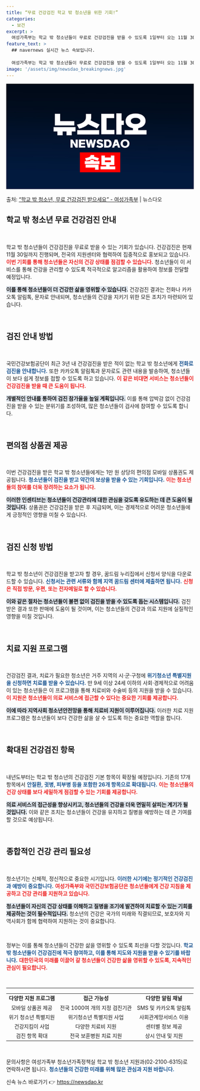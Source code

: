 ```yaml
---
title: “무료 건강검진 학교 밖 청소년을 위한 기회!”
categories:
  - 보건
excerpt: >
  여성가족부는 학교 밖 청소년들이 무료로 건강검진을 받을 수 있도록 1일부터 오는 11월 30일까지 국민건강보…
feature_text: >
  ## navernews 실시간 뉴스 속보입니다.

  여성가족부는 학교 밖 청소년들이 무료로 건강검진을 받을 수 있도록 1일부터 오는 11월 30일까지 국민건강보…
image: '/assets/img/newsdao_breakingnews.jpg'
---
```


![뉴스다오 속보](/assets/img/newsdao_breakingnews.jpg)

<p>출처: <a href="https://newsdao.kr/1772" rel="dofollow">“학교 밖 청소년, 무료 건강검진 받으세요” - 여성가족부</a> | 뉴스다오</p>

<h2 data-ke-size="size26">학교 밖 청소년 무료 건강검진 안내</h2>

<p data-ke-size="size16">&nbsp;</p>

학교 밖 청소년들이 건강검진을 무료로 받을 수 있는 기회가 있습니다. 건강검진은 현재 11월 30일까지 진행되며, 전국의 지원센터와 협력하여 집중적으로 홍보되고 있습니다. <b><span style="color: #ee2323;">이번 기회를 통해 청소년들은 자신의 건강 상태를 점검할 수 있습니다.</span></b> 청소년들이 이 서비스를 통해 건강을 관리할 수 있도록 적극적으로 알고리즘을 활용하여 정보를 전달할 예정입니다. 

<b><span style="background-color: #21538527;">이를 통해 청소년들이 더 건강한 삶을 영위할 수 있습니다.</span></b> 건강검진 결과는 전화나 카카오톡 알림톡, 문자로 안내되며, 청소년들의 건강을 지키기 위한 모든 조치가 마련되어 있습니다. 

<p data-ke-size="size16">&nbsp;</p>

<h2 data-ke-size="size26">검진 안내 방법</h2>

<p data-ke-size="size16">&nbsp;</p>

국민건강보험공단이 최근 3년 내 건강검진을 받은 적이 없는 학교 밖 청소년에게 <b><span style="color: #1a5490;">전화로 검진을 안내합니다.</span></b> 또한 카카오톡 알림톡과 문자로도 관련 내용을 발송하여, 청소년들이 보다 쉽게 정보를 접할 수 있도록 하고 있습니다. <b><span style="color: #ee2323;">이 같은 비대면 서비스는 청소년들이 건강검진을 받을 때 큰 도움이 됩니다.</span></b>

<b><span style="background-color: #21538527;">개별적인 안내를 통하여 검진 참가율을 높일 계획입니다.</span></b> 이를 통해 압박감 없이 건강검진을 받을 수 있는 분위기를 조성하여, 많은 청소년들이 검사에 참여할 수 있도록 합니다.

<p data-ke-size="size16">&nbsp;</p>

<h2 data-ke-size="size26">편의점 상품권 제공</h2>

<p data-ke-size="size16">&nbsp;</p>

이번 건강검진을 받은 학교 밖 청소년들에게는 1만 원 상당의 편의점 모바일 상품권도 제공됩니다. <b><span style="color: #1a5490;">청소년들이 검진을 받고 약간의 보상을 받을 수 있는 기회입니다.</span></b> <b><span style="color: #ee2323;">이는 청소년들의 참여를 더욱 장려하는 요소가 됩니다.</span></b> 

<b><span style="background-color: #21538527;">이러한 인센티브는 청소년들이 건강관리에 대한 관심을 갖도록 유도하는 데 큰 도움이 될 것입니다.</span></b> 상품권은 건강검진을 받은 후 지급되며, 이는 경제적으로 어려운 청소년들에게 긍정적인 영향을 미칠 수 있습니다.

<p data-ke-size="size16">&nbsp;</p>

<h2 data-ke-size="size26">검진 신청 방법</h2>

<p data-ke-size="size16">&nbsp;</p>

학교 밖 청소년이 건강검진을 받고자 할 경우, 꿈드림 누리집에서 신청서 양식을 다운로드할 수 있습니다. <b><span style="color: #1a5490;">신청서는 관련 서류와 함께 지역 꿈드림 센터에 제출하면 됩니다.</span></b> <b><span style="color: #ee2323;">신청은 직접 방문, 우편, 또는 전자메일로 할 수 있습니다.</span></b> 

<b><span style="background-color: #21538527;">이와 같은 절차는 청소년들이 불편 없이 검진을 받을 수 있도록 돕는 시스템입니다.</span></b> 검진 받은 결과 또한 판매에 도움이 될 것이며, 이는 청소년들의 건강과 의료 지원에 실질적인 영향을 미칠 것입니다.

<p data-ke-size="size16">&nbsp;</p>

<h2 data-ke-size="size26">치료 지원 프로그램</h2>

<p data-ke-size="size16">&nbsp;</p>

건강검진 결과, 치료가 필요한 청소년은 거주 지역의 시·군·구청에 <b><span style="color: #1a5490;">위기청소년 특별지원을 신청하면 치료를 받을 수 있습니다.</span></b>  만 9세 이상 24세 이하의 사회·경제적으로 어려움이 있는 청소년들은 이 프로그램을 통해 치료비와 수술비 등의 지원을 받을 수 있습니다. <b><span style="color: #ee2323;">이 지원은 청소년들이 의료 서비스에 접근할 수 있다는 중요한 기회를 제공합니다.</span></b> 

<b><span style="background-color: #21538527;">이에 따라 지역사회 청소년안전망을 통해 치료비 지원이 이루어집니다.</span></b> 이러한 치료 지원 프로그램은 청소년들이 보다 건강한 삶을 살 수 있도록 하는 중요한 역할을 합니다.

<p data-ke-size="size16">&nbsp;</p>

<h2 data-ke-size="size26">확대된 건강검진 항목</h2>

<p data-ke-size="size16">&nbsp;</p>

내년도부터는 학교 밖 청소년의 건강검진 기본 항목이 확장될 예정입니다. 기존의 17개 항목에서 <b><span style="color: #1a5490;">안질환, 귓병, 피부병 등을 포함한 26개 항목으로 확대됩니다.</span></b> <b><span style="color: #ee2323;">이는 청소년들의 건강 상태를 보다 세밀하게 점검할 수 있는 기회를 제공합니다.</span></b> 

<b><span style="background-color: #21538527;">의료 서비스의 접근성을 향상시키고, 청소년들의 건강을 더욱 면밀히 살피는 계기가 될 것입니다.</span></b> 이와 같은 조치는 청소년들이 건강을 유지하고 질병을 예방하는 데 큰 기여를 할 것으로 예상됩니다.

<p data-ke-size="size16">&nbsp;</p>

<h2 data-ke-size="size26">종합적인 건강 관리 필요성</h2>

<p data-ke-size="size16">&nbsp;</p>

청소년기는 신체적, 정신적으로 중요한 시기입니다. <b><span style="color: #1a5490;">이러한 시기에는 정기적인 건강검진과 예방이 중요합니다.</span></b> <b><span style="color: #ee2323;">여성가족부와 국민건강보험공단은 청소년들에게 건강 지침을 제공하고 건강 관리를 지원하고 있습니다.</span></b> 

<b><span style="background-color: #21538527;">청소년들이 자신의 건강 상태를 이해하고 질병을 조기에 발견하여 치료할 수 있는 기회를 제공하는 것이 필수적입니다.</span></b> 청소년의 건강은 국가의 미래와 직결되므로, 보호자와 지역사회가 함께 협력하여 지원하는 것이 중요합니다.

<p data-ke-size="size16">&nbsp;</p>

정부는 이를 통해 청소년들이 건강한 삶을 영위할 수 있도록 최선을 다할 것입니다. <b><span style="color: #1a5490;">학교 밖 청소년들이 건강검진에 적극 참여하고, 이를 통해 지도와 지원을 받을 수 있기를 바랍니다.</span></b> <b><span style="color: #ee2323;">대한민국의 미래를 이끌어 갈 청소년들이 건강한 삶을 영위할 수 있도록, 지속적인 관심이 필요합니다.</span></b> 

<p data-ke-size="size16">&nbsp;</p>

<hr />

<table>
<tr>
<td style="text-align: center; height: 17px;"><b>다양한 지원 프로그램</b></td>
<td style="text-align: center; height: 17px;"><b>접근 가능성</b></td>
<td style="text-align: center; height: 17px;"><b>다양한 알림 채널</b></td>
</tr>
<tr>
<td style="text-align: center; height: 17px;">모바일 상품권 제공</td>
<td style="text-align: center; height: 17px;">전국 1000여 개의 지정 검진기관</td>
<td style="text-align: center; height: 17px;">SMS 및 카카오톡 알림톡</td>
</tr>
<tr>
<td style="text-align: center; height: 17px;">위기 청소년 특별지원</td>
<td style="text-align: center; height: 17px;">위기청소년 특별지원 사업</td>
<td style="text-align: center; height: 17px;">사회관계망서비스 이용</td>
</tr>
<tr>
<td style="text-align: center; height: 17px;">건강지킴이 사업</td>
<td style="text-align: center; height: 17px;">다양한 치료비 지원</td>
<td style="text-align: center; height: 17px;">센터별 정보 제공</td>
</tr>
<tr>
<td style="text-align: center; height: 17px;">검진 항목 확대</td>
<td style="text-align: center; height: 17px;">전국 보훈병원 치료 지원</td>
<td style="text-align: center; height: 17px;">상시 안내 및 지원</td>
</tr>
</table>

<p data-ke-size="size16">&nbsp;</p>

문의사항은 여성가족부 청소년가족정책실 학교 밖 청소년 지원과(02-2100-6315)로 연락하시면 됩니다. <b><span style="color: #1a5490;">청소년들의 건강한 미래를 위해 많은 관심과 지원 바랍니다.</span></b> 

신속 뉴스 바로가기 👉 <a href="https://newsdao.kr" rel="dofollow">https://newsdao.kr</a>


